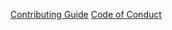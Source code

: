 [Contributing Guide](https://github.com/JustinBeckwith/linkinator-action/blob/main/CONTRIBUTING.md)
[Code of Conduct](https://github.com/JustinBeckwith/linkinator-action/blob/main/CODE_OF_CONDUCT.md)
